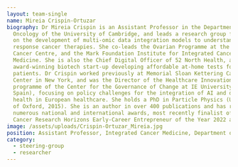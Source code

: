 ```yaml
---
layout: team-single
name: Mireia Crispin-Ortuzar
biography: Dr Mireia Crispin is an Assistant Professor in the Department of
  Oncology of the University of Cambridge, and leads a research group focusing
  on the development of multi-omic data integration models to understand
  response cancer therapies. She co-leads the Ovarian Programme at the CRUK
  Cancer Centre, and the Mark Foundation Institute for Integrated Cancer
  Medicine. She is also the Chief Digital Officer of 52 North Health, an
  award-winning biotech start-up developing affordable at-home tests for cancer
  patients. Dr Crispin worked previously at Memorial Sloan Kettering Cancer
  Center in New York, and was the Director of the Healthcare Innovation
  programme of the Center for the Governance of Change at IE University (Madrid,
  Spain), focusing on policy challenges for the integration of AI and digital
  health in European healthcare. She holds a PhD in Particle Physics (University
  of Oxford, 2015). She is an author in over 400 publications and has received
  numerous national and international awards, most recently finalist of the
  Cancer Research Horizons Early-Career Entrepreneur of the Year 2022 award.
image: /assets/uploads/Crispin-Ortuzar_Mireia.jpg
position: Assistant Professor, Integrated Cancer Medicine, Department of Oncology
category:
  - steering-group
  - researcher
---
```

